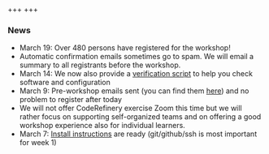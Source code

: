 +++
+++

### News

- March 19: Over 480 persons have registered for the workshop!
- Automatic confirmation emails sometimes go to spam. We will email a summary to all registrants before the workshop.
- March 14: We now also provide a [verification script](https://coderefinery.github.io/installation/#overall-verification)
  to help you check software and configuration
- March 9: Pre-workshop emails sent (you can find them [here](communication/)) and no problem to register after today
- We will not offer CodeRefinery exercise Zoom this time but we will rather focus on supporting self-organized teams and on
  offering a good workshop experience also for individual learners.
- March 7: [Install instructions](https://coderefinery.github.io/installation/) are ready (git/github/ssh is most important for week 1)
